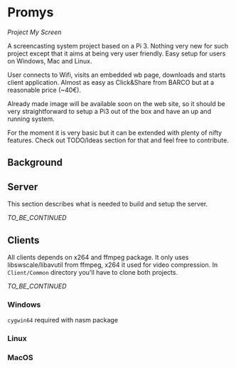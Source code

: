# Promys
_Project My Screen_

A screencasting system project based on a Pi 3. Nothing very new for such project except that it aims at being very user friendly. Easy setup for users on Windows, Mac and Linux.

User connects to Wifi, visits an embedded wb page, downloads and starts client application. Almost as easy as Click&Share from BARCO but at a reasonable price (~40€).

Already made image will be available soon on the web site, so it should be very straightforward to setup a Pi3 out of the box and have an up and running system.

For the moment it is very basic but it can be extended with plenty of nifty features. Check out TODO/Ideas section for that and feel free to contribute.

## Background

## Server
This section describes what is needed to build and setup the server.

_TO_BE_CONTINUED_

## Clients
All clients depends on x264 and ffmpeg package. It only uses libswscale/libavutil from ffmpeg, x264 it used for video compression.
In `Client/Common` directory you'll have to clone both projects.

_TO_BE_CONTINUED_

### Windows
`cygwin64` required with nasm package

### Linux

### MacOS
